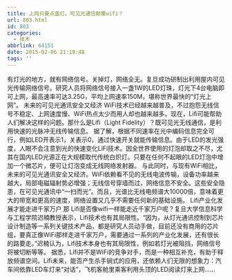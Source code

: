 ```yaml
---
title: 上网只要点盏灯，可见光通信颠覆wifi？
url: 803.html
id: 803
categories:
  - 技术
abbrlink: 64151
date: 2015-02-06 21:19:48
tags: ''
---
```


有灯光的地方，就有网络信号。关掉灯，网络全无。复旦成功研制出利用屋内可见光传输网络信号。研究人员将网络信号接入一盏1W的LED灯珠，灯光下4台电脑即可上网，最高速率可达3.25G，平均上网速率150M，堪称世界最快的“灯光上网”。 未来的可见光通讯安全又经济 WiFi技术已经越来越普及，不过抱怨无线信号不稳定、上网速度慢、WiFi热点太少而用人却也越来越多。现在，Lifi可能帮助人们解决这样的问题。那什么是Lifi（Light Fidelity）？既可见光无线通信，是利用快速的光脉冲无线传输信息。 据了解，根据不同速率在光中编码信息完全可行，例如LED开表示1，关表示0，通过快速开关就能传输信息。由于LED的发光强度，人眼不会注意到光的快速变化LiFi技术。因全世界使用的灯泡却取之不尽，尤其在国内LED光源正在大规模取代传统白炽灯。只要在任何不起眼的LED灯泡中增加一个微芯片，便可让灯泡变成无线网络发射器。 与此同时，与现有WiFi相比，未来的可见光通讯安全又经济。WiFi依赖看不见的无线电波传输，设备功率越来越大，局部电磁辐射势必增强；无线信号穿墙而过，网络信息不安全。这些安全隐患，在可见光通讯中“一扫而光”。而且，光谱比无线电频谱大10000倍，意味着更大的带宽和更高的速度，网络设置又几乎不需要任何新的基础设施。 Lifi产业化发展才能走进千家万户 那 Lifi是否像wifi一样能走近千家万户呢？复旦大学信息科学与工程学院迟楠教授表示，Lifi技术也有其局限性。“因为，从灯光通讯控制到芯片设计制造等一系列关键技术产品，都是研究人员动手做，目前还没有商用的芯片组，要真正像WiFi那样走进千家万户，需要通过一系列的产业化发展，还有很长的路要走。”迟楠认为，Lifi技术本身也有其局限性，例如若灯光被阻挡，网络信号将被切断等等。 据悉，Lifi并不是WiFi的竞争对手，而是一种相互补充，有助于释放频谱空间。Lifi未来，能否产生杀手锏式的应用，还依赖人们无限的想象力：汽车间依靠LED车灯来“对话”，飞机客舱里乘客利用头顶的LED阅读灯来上网……